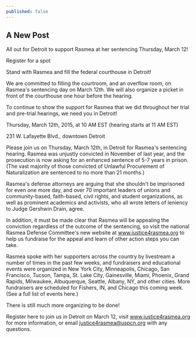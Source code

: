 ```yaml
---
published: false
---
```


## A New Post

All out for Detroit to support Rasmea at her sentencing Thursday, March 12!

Register for a spot 

Stand with Rasmea and fill the federal courthouse in Detroit!

We are committed to filling the courtroom, and an overflow room, on Rasmea's sentencing day on March 12th.  We will also organize a picket in front of the courthouse one hour before the hearing.

To continue to show the support for Rasmea that we did throughout her trial and pre-trial hearings, we need you in Detroit!

Thursday, March 12th, 2015, at 10 AM EST (hearing starts at 11 AM EST)

231 W. Lafayette Blvd., downtown Detroit

Please join us on Thursday, March 12th, in Detroit for Rasmea's sentencing hearing.  Rasmea was unjustly convicted in November of last year, and the prosecution is now asking for an enhanced sentence of 5-7 years in prison.  (The vast majority of those convicted of Unlawful Procurement of Naturalization are sentenced to no more than 21 months.) 

Rasmea's defense attorneys are arguing that she shouldn't be imprisoned for even one more day, and over 70 important leaders of unions and community-based, faith-based, civil rights, and student organizations, as well as prominent academics and activists, who all wrote letters of leniency to Judge Gershwin Drain, agree. 

In addition, it must be made clear that Rasmea will be appealing the conviction regardless of the outcome of the sentencing, so visit the national Rasmea Defense Committee's new website at www.justice4rasmea.org to help us fundraise for the appeal and learn of other action steps you can take.

Rasmea spoke with her supporters across the country by livestream a number of times in the past few weeks, and fundraisers and educational events were organized in New York City, Minneapolis, Chicago, San Francisco, Tucson, Tampa, St. Lake City, Gainesville, Miami, Phoenix, Grand Rapids, Milwaukee, Albuquerque, Seattle, Albany, NY, and other cities.  More fundraisers are scheduled for Fishers, IN, and Chicago this coming week. (See a full list of events here.)  

There is still much more organizing to be done!

Register here to join us in Detroit on March 12, visit www.justice4rasmea.org for more information, or email justice4rasmea@uspcn.org with any questions.

